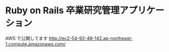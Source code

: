 # Ruby on Rails 卒業研究管理アプリケーション

AWS で公開してます
http://ec2-54-92-48-142.ap-northeast-1.compute.amazonaws.com/